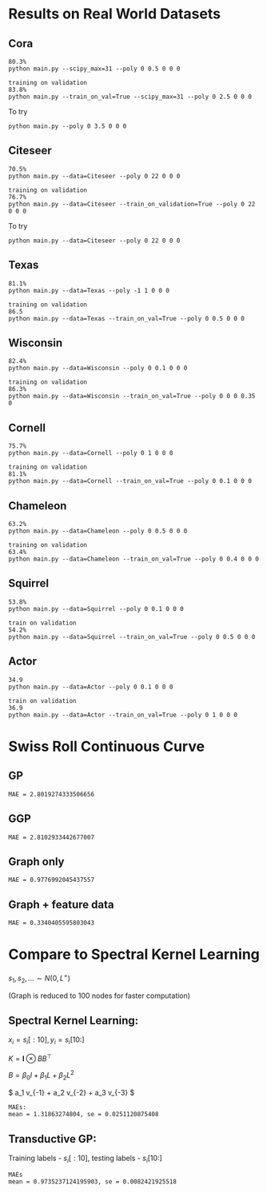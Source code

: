 # Results on Real World Datasets

## Cora
```
80.3%
python main.py --scipy_max=31 --poly 0 0.5 0 0 0

training on validation
83.8%
python main.py --train_on_val=True --scipy_max=31 --poly 0 2.5 0 0 0
```
To try
```
python main.py --poly 0 3.5 0 0 0
```
## Citeseer
```
70.5%
python main.py --data=Citeseer --poly 0 22 0 0 0

training on validation
76.7%
python main.py --data=Citeseer --train_on_validation=True --poly 0 22 0 0 0
```
To try
```
python main.py --data=Citeseer --poly 0 22 0 0 0
```

## Texas
```
81.1%
python main.py --data=Texas --poly -1 1 0 0 0

training on validation
86.5
python main.py --data=Texas --train_on_val=True --poly 0 0.5 0 0 0
```

## Wisconsin
```
82.4%
python main.py --data=Wisconsin --poly 0 0.1 0 0 0

training on validation
86.3%
python main.py --data=Wisconsin --train_on_val=True --poly 0 0 0 0.35 0
```

## Cornell
```
75.7%
python main.py --data=Cornell --poly 0 1 0 0 0

training on validation
81.1%
python main.py --data=Cornell --train_on_val=True --poly 0 0.1 0 0 0
```

## Chameleon
```
63.2%
python main.py --data=Chameleon --poly 0 0.5 0 0 0

training on validation
63.4%
python main.py --data=Chameleon --train_on_val=True --poly 0 0.4 0 0 0
```

## Squirrel
```
53.8%
python main.py --data=Squirrel --poly 0 0.1 0 0 0

train on validation
54.2%
python main.py --data=Squirrel --train_on_val=True --poly 0 0.5 0 0 0
```

## Actor
```
34.9
python main.py --data=Actor --poly 0 0.1 0 0 0

train on validation
36.9
python main.py --data=Actor --train_on_val=True --poly 0 1 0 0 0
```

# Swiss Roll Continuous Curve

## GP
```
MAE = 2.8019274333506656
```

## GGP
```
MAE = 2.8102933442677007
```

## Graph only
```
MAE = 0.9776992045437557
```

## Graph + feature data
```
MAE = 0.3340405595803043
```

# Compare to Spectral Kernel Learning

$s_1, s_2, \dots \sim N(0, L^+)$

(Graph is reduced to 100 nodes for faster computation)

## Spectral Kernel Learning:

$x_i = s_i[:10], y_i = s_i[10:]$

$K = \mathbf{I} \otimes BB^\top$

$B = \beta_0 I + \beta_1 L + \beta_2 L^2$

$ a_1 v_{-1} + a_2 v_{-2} + a_3 v_{-3} $
```
MAEs:
mean = 1.31863274804, se = 0.0251120875408
```

## Transductive GP:

Training labels - $s_i[:10]$, testing labels - $s_i[10:]$

```
MAEs
mean = 0.9735237124195903, se = 0.0082421925518
```
